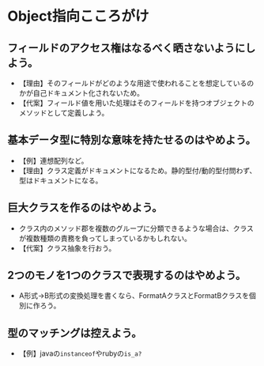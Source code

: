 # Object指向こころがけ
## フィールドのアクセス権はなるべく晒さないようにしよう。
* 【理由】そのフィールドがどのような用途で使われることを想定しているのかが自己ドキュメント化されないため。
* 【代案】フィールド値を用いた処理はそのフィールドを持つオブジェクトのメソッドとして定義しよう。

## 基本データ型に特別な意味を持たせるのはやめよう。
* 【例】連想配列など。
* 【理由】クラス定義がドキュメントになるため。静的型付/動的型付問わず、型はドキュメントになる。

## 巨大クラスを作るのはやめよう。
* クラス内のメソッド郡を複数のグループに分類できるような場合は、クラスが複数種類の責務を負ってしまっているかもしれない。
* 【代案】クラス抽象を行おう。

## 2つのモノを1つのクラスで表現するのはやめよう。
* A形式->B形式の変換処理を書くなら、FormatAクラスとFormatBクラスを個別に作ろう。

## 型のマッチングは控えよう。
* 【例】javaの`instanceof`やrubyの`is_a?`
